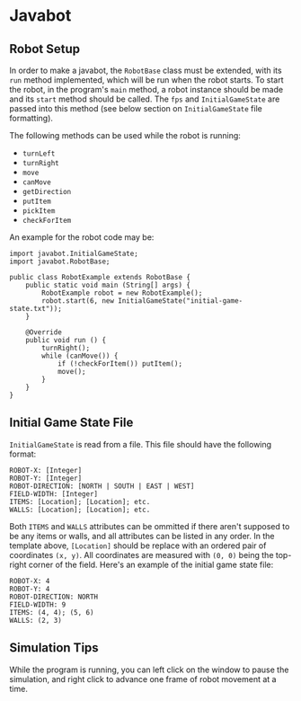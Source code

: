 # Javabot
## Robot Setup
In order to make a javabot, the `RobotBase` class must be extended, with its `run` method implemented, which
will be run when the robot starts. To start the robot, in the program's `main` method, a robot instance
should be made and its `start` method should be called. The `fps` and `InitialGameState` are passed into
this method (see below section on `InitialGameState` file formatting).

The following methods can be used while the robot is running:
- `turnLeft`
- `turnRight`
- `move`
- `canMove`
- `getDirection`
- `putItem`
- `pickItem`
- `checkForItem`

An example for the robot code may be:
```
import javabot.InitialGameState;
import javabot.RobotBase;

public class RobotExample extends RobotBase {
	public static void main (String[] args) {
		RobotExample robot = new RobotExample();
		robot.start(6, new InitialGameState("initial-game-state.txt"));
	}
	
	@Override
	public void run () {
		turnRight();
		while (canMove()) {
			if (!checkForItem()) putItem();
			move();
		}
	}
}
```

## Initial Game State File
`InitialGameState` is read from a file. This file should have the following format:
```
ROBOT-X: [Integer]
ROBOT-Y: [Integer]
ROBOT-DIRECTION: [NORTH | SOUTH | EAST | WEST]
FIELD-WIDTH: [Integer]
ITEMS: [Location]; [Location]; etc.
WALLS: [Location]; [Location]; etc.
```
Both `ITEMS` and `WALLS` attributes can be ommitted if there aren't supposed to be any items or walls,
and all attributes can be listed in any order. In the template above, `[Location]` should be replace with
an ordered pair of coordinates `(x, y)`. All coordinates are measured with `(0, 0)` being the top-right corner
of the field. Here's an example of the initial game state file:
```
ROBOT-X: 4
ROBOT-Y: 4
ROBOT-DIRECTION: NORTH
FIELD-WIDTH: 9
ITEMS: (4, 4); (5, 6)
WALLS: (2, 3)
```

## Simulation Tips
While the program is running, you can left click on the window to pause the simulation, and right click to advance
one frame of robot movement at a time.